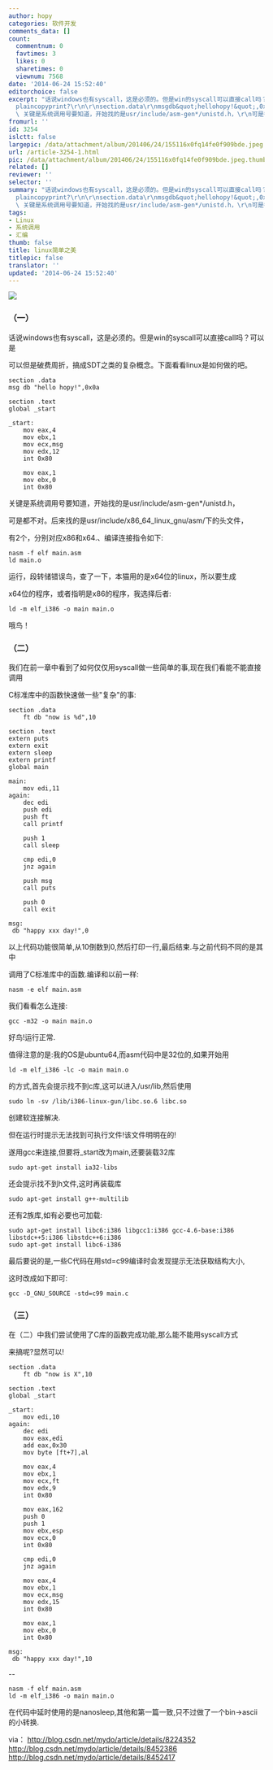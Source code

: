 ```yaml
---
author: hopy
categories: 软件开发
comments_data: []
count:
  commentnum: 0
  favtimes: 3
  likes: 0
  sharetimes: 0
  viewnum: 7568
date: '2014-06-24 15:52:40'
editorchoice: false
excerpt: "话说windows也有syscall，这是必须的。但是win的syscall可以直接call吗？可以是\r\n可以但是破费周折，搞成SDT之类的复杂概念。下面看看linux是如何做的吧。\r\n\r\nview
  plaincopyprint?\r\n\r\nsection.data\r\nmsgdb&quot;hellohopy!&quot;,0x0a\r\n\r\nsection.text\r\nglobal_start\r\n\r\n_start:\r\nmoveax,4\r\nmovebx,1\r\nmovecx,msg\r\nmovedx,12\r\nint0x80\r\n\r\nmoveax,1\r\nmovebx,0\r\nint0x80\r\n\r\n\r\n
  \ 关键是系统调用号要知道，开始找的是usr/include/asm-gen*/unistd.h，\r\n可是都不对。后来找的是usr/include/x86_64_linux_gnu/asm/下的头文件，\r\n有2个，分别对应x86和x64.、编译连接指令如下:\r\nnasm"
fromurl: ''
id: 3254
islctt: false
largepic: /data/attachment/album/201406/24/155116x0fq14fe0f909bde.jpeg
url: /article-3254-1.html
pic: /data/attachment/album/201406/24/155116x0fq14fe0f909bde.jpeg.thumb.jpg
related: []
reviewer: ''
selector: ''
summary: "话说windows也有syscall，这是必须的。但是win的syscall可以直接call吗？可以是\r\n可以但是破费周折，搞成SDT之类的复杂概念。下面看看linux是如何做的吧。\r\n\r\nview
  plaincopyprint?\r\n\r\nsection.data\r\nmsgdb&quot;hellohopy!&quot;,0x0a\r\n\r\nsection.text\r\nglobal_start\r\n\r\n_start:\r\nmoveax,4\r\nmovebx,1\r\nmovecx,msg\r\nmovedx,12\r\nint0x80\r\n\r\nmoveax,1\r\nmovebx,0\r\nint0x80\r\n\r\n\r\n
  \ 关键是系统调用号要知道，开始找的是usr/include/asm-gen*/unistd.h，\r\n可是都不对。后来找的是usr/include/x86_64_linux_gnu/asm/下的头文件，\r\n有2个，分别对应x86和x64.、编译连接指令如下:\r\nnasm"
tags:
- Linux
- 系统调用
- 汇编
thumb: false
title: linux简单之美
titlepic: false
translator: ''
updated: '2014-06-24 15:52:40'
---
```


![](/data/attachment/album/201406/24/155116x0fq14fe0f909bde.jpeg)


### （一）


话说windows也有syscall，这是必须的。但是win的syscall可以直接call吗？可以是


可以但是破费周折，搞成SDT之类的复杂概念。下面看看linux是如何做的吧。



```
section .data
msg db "hello hopy!",0x0a

section .text
global _start

_start:
	mov eax,4
	mov ebx,1
	mov ecx,msg
	mov edx,12
	int 0x80
	
	mov eax,1
	mov ebx,0
	int 0x80

```

关键是系统调用号要知道，开始找的是usr/include/asm-gen\*/unistd.h，


可是都不对。后来找的是usr/include/x86\_64\_linux\_gnu/asm/下的头文件，


有2个，分别对应x86和x64.、编译连接指令如下:



```
nasm -f elf main.asm
ld main.o
```

运行，段转储错误鸟，查了一下，本猫用的是x64位的linux，所以要生成


x64位的程序，或者指明是x86的程序，我选择后者:



```
ld -m elf_i386 -o main main.o
```

哦鸟！


### （二）


我们在前一章中看到了如何仅仅用syscall做一些简单的事,现在我们看能不能直接调用


C标准库中的函数快速做一些"复杂"的事:



```
section .data
	ft db "now is %d",10

section .text
extern puts
extern exit
extern sleep
extern printf
global main

main:
	mov edi,11
again:	
	dec edi
	push edi
	push ft
	call printf
	
	push 1
	call sleep
	
	cmp edi,0
	jnz again

	push msg
	call puts
	
	push 0
	call exit
	
msg:
 db "happy xxx day!",0
```

以上代码功能很简单,从10倒数到0,然后打印一行,最后结束.与之前代码不同的是其中


调用了C标准库中的函数.编译和以前一样:



```
nasm -e elf main.asm
```

我们看看怎么连接:



```
gcc -m32 -o main main.o
```

好鸟!运行正常.


值得注意的是:我的OS是ubuntu64,而asm代码中是32位的,如果开始用



```
ld -m elf_i386 -lc -o main main.o
```

的方式,首先会提示找不到c库,这可以进入/usr/lib,然后使用



```
sudo ln -sv /lib/i386-linux-gun/libc.so.6 libc.so
```

创建软连接解决.


但在运行时提示无法找到可执行文件!该文件明明在的!


遂用gcc来连接,但要将\_start改为main,还要装载32库



```
sudo apt-get install ia32-libs
```

还会提示找不到h文件,这时再装载库



```
sudo apt-get install g++-multilib
```

还有2族库,如有必要也可加载:



```
sudo apt-get install libc6:i386 libgcc1:i386 gcc-4.6-base:i386 
libstdc++5:i386 libstdc++6:i386
sudo apt-get install libc6-i386

```

最后要说的是,一些C代码在用std=c99编译时会发现提示无法获取结构大小,


这时改成如下即可:



```
gcc -D_GNU_SOURCE -std=c99 main.c
```

###  （三）


在（二）中我们尝试使用了C库的函数完成功能,那么能不能用syscall方式


来搞呢?显然可以!



```
section .data
	ft db "now is X",10

section .text
global _start

_start:
	mov edi,10
again:
	dec edi
	mov eax,edi
	add eax,0x30
	mov byte [ft+7],al

	mov eax,4
	mov ebx,1
	mov ecx,ft
	mov edx,9
	int 0x80

	mov eax,162
	push 0
	push 1
	mov ebx,esp
	mov ecx,0
	int 0x80
	
	cmp edi,0
	jnz again
	
	mov eax,4
	mov ebx,1
	mov ecx,msg
	mov edx,15
	int 0x80
	
	mov eax,1
	mov ebx,0
	int 0x80
	
msg:
 db "happy xxx day!",10
```

--



```
nasm -f elf main.asm
ld -m elf_i386 -o main main.o
```

在代码中延时使用的是nanosleep,其他和第一篇一致,只不过做了一个bin->ascii的小转换.


via： <http://blog.csdn.net/mydo/article/details/8224352> <http://blog.csdn.net/mydo/article/details/8452386> <http://blog.csdn.net/mydo/article/details/8452417>